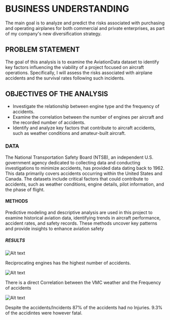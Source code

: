 # BUSINESS UNDERSTANDING

The main goal is to analyze and predict the risks associated with purchasing and operating airplanes for both commercial and private enterprises, as part of my company's new diversification strategy.

## PROBLEM STATEMENT

The goal of this analysis is to examine the AviationData dataset to identify key factors influencing the viability of a project focused on aircraft operations. Specifically, I will assess the risks associated with airplane accidents and the survival rates following such incidents.

## OBJECTIVES OF THE ANALYSIS

+ Investigate the relationship between engine type and the frequency of accidents.
+ Examine the correlation between the number of engines per aircraft and the recorded number of accidents.
+ Identify and analyze key factors that contribute to aircraft accidents, such as weather conditions and amateur-built aircraft.

### DATA
The National Transportation Safety Board (NTSB), an independent U.S. government agency dedicated to collecting data and conducting investigations to minimize accidents, has provided data dating back to 1962. This data primarily covers accidents occurring within the United States and Canada. The datasets include critical factors that could contribute to accidents, such as weather conditions, engine details, pilot information, and the phase of flight.

#### METHODS

Predictive modeling and descriptive analysis are used in this project to examine historical aviation data, identifying trends in aircraft performance, accident rates, and safety records. These methods uncover key patterns and provide insights to enhance aviation safety

##### RESULTS
![Alt text](https://private-user-images.githubusercontent.com/185777876/391877085-18b9f0ba-b630-466f-a3d6-49183cd53e3c.jpg?jwt=eyJhbGciOiJIUzI1NiIsInR5cCI6IkpXVCJ9.eyJpc3MiOiJnaXRodWIuY29tIiwiYXVkIjoicmF3LmdpdGh1YnVzZXJjb250ZW50LmNvbSIsImtleSI6ImtleTUiLCJleHAiOjE3MzMyMTYwMjQsIm5iZiI6MTczMzIxNTcyNCwicGF0aCI6Ii8xODU3Nzc4NzYvMzkxODc3MDg1LTE4YjlmMGJhLWI2MzAtNDY2Zi1hM2Q2LTQ5MTgzY2Q1M2UzYy5qcGc_WC1BbXotQWxnb3JpdGhtPUFXUzQtSE1BQy1TSEEyNTYmWC1BbXotQ3JlZGVudGlhbD1BS0lBVkNPRFlMU0E1M1BRSzRaQSUyRjIwMjQxMjAzJTJGdXMtZWFzdC0xJTJGczMlMkZhd3M0X3JlcXVlc3QmWC1BbXotRGF0ZT0yMDI0MTIwM1QwODQ4NDRaJlgtQW16LUV4cGlyZXM9MzAwJlgtQW16LVNpZ25hdHVyZT0zMDFmMmEwZGM5OGU1YTRiODQwNTIyNjk5ZDNkZTdjNTRhNjhjOTA2MzIzNDgxMDdjMTMxYWYxYWI2YjU0MjFjJlgtQW16LVNpZ25lZEhlYWRlcnM9aG9zdCJ9.a2GWgi9a8n7o-1wOxyU-Y3uFIGgEEzHKoAbXSHUEh_4)

Reciprocating engines has the highest number of accidents.

![Alt text](https://private-user-images.githubusercontent.com/185777876/391891879-b01db255-7072-4d10-ac4e-b82ffb6905aa.png?jwt=eyJhbGciOiJIUzI1NiIsInR5cCI6IkpXVCJ9.eyJpc3MiOiJnaXRodWIuY29tIiwiYXVkIjoicmF3LmdpdGh1YnVzZXJjb250ZW50LmNvbSIsImtleSI6ImtleTUiLCJleHAiOjE3MzMyMTc0NzMsIm5iZiI6MTczMzIxNzE3MywicGF0aCI6Ii8xODU3Nzc4NzYvMzkxODkxODc5LWIwMWRiMjU1LTcwNzItNGQxMC1hYzRlLWI4MmZmYjY5MDVhYS5wbmc_WC1BbXotQWxnb3JpdGhtPUFXUzQtSE1BQy1TSEEyNTYmWC1BbXotQ3JlZGVudGlhbD1BS0lBVkNPRFlMU0E1M1BRSzRaQSUyRjIwMjQxMjAzJTJGdXMtZWFzdC0xJTJGczMlMkZhd3M0X3JlcXVlc3QmWC1BbXotRGF0ZT0yMDI0MTIwM1QwOTEyNTNaJlgtQW16LUV4cGlyZXM9MzAwJlgtQW16LVNpZ25hdHVyZT01ZmFhNjU1YjQyZGRiODBiZmE1OTMyYjkwNjMxYjAxMzI2OGNmN2NhNDIwYmVlNGRjYzQwOGUwN2NjYjQyNTM4JlgtQW16LVNpZ25lZEhlYWRlcnM9aG9zdCJ9.NzWIXY-I_cXxSJ090SXaFaCvq_9KIgESG82xXSDbrlo)

There is a direct Correlation between the VMC weather and the Frequency of accidents

![Alt text](https://private-user-images.githubusercontent.com/185777876/391898565-12bdea95-1345-4a69-8953-82ec1a41a647.png?jwt=eyJhbGciOiJIUzI1NiIsInR5cCI6IkpXVCJ9.eyJpc3MiOiJnaXRodWIuY29tIiwiYXVkIjoicmF3LmdpdGh1YnVzZXJjb250ZW50LmNvbSIsImtleSI6ImtleTUiLCJleHAiOjE3MzMyMTgyMTQsIm5iZiI6MTczMzIxNzkxNCwicGF0aCI6Ii8xODU3Nzc4NzYvMzkxODk4NTY1LTEyYmRlYTk1LTEzNDUtNGE2OS04OTUzLTgyZWMxYTQxYTY0Ny5wbmc_WC1BbXotQWxnb3JpdGhtPUFXUzQtSE1BQy1TSEEyNTYmWC1BbXotQ3JlZGVudGlhbD1BS0lBVkNPRFlMU0E1M1BRSzRaQSUyRjIwMjQxMjAzJTJGdXMtZWFzdC0xJTJGczMlMkZhd3M0X3JlcXVlc3QmWC1BbXotRGF0ZT0yMDI0MTIwM1QwOTI1MTRaJlgtQW16LUV4cGlyZXM9MzAwJlgtQW16LVNpZ25hdHVyZT0xNTcyMDcyNzU2MDc4YTI1ZjhjNDYxY2U4MDdhYzdlMTc4NzE3OTUxOWNhYzgwNmNmYTk2MWZlMDM0NDE4NTFiJlgtQW16LVNpZ25lZEhlYWRlcnM9aG9zdCJ9.j8NdMHrxbnRvWgSt6DWNhL9oEXf7K836tGuxpCzwIo8)

Despite the accidents/Incidents 87% of the accidents had no Injuries. 9.3% of the accidintes were however fatal.
